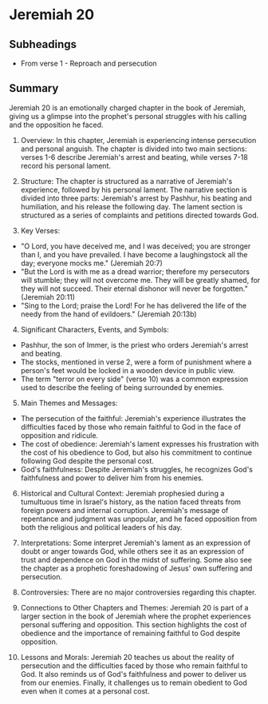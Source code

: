 # Jeremiah 20

## Subheadings

* From verse 1 - Reproach and persecution

## Summary

Jeremiah 20 is an emotionally charged chapter in the book of Jeremiah, giving us a glimpse into the prophet's personal struggles with his calling and the opposition he faced.

1. Overview: 
In this chapter, Jeremiah is experiencing intense persecution and personal anguish. The chapter is divided into two main sections: verses 1-6 describe Jeremiah's arrest and beating, while verses 7-18 record his personal lament.

2. Structure: 
The chapter is structured as a narrative of Jeremiah's experience, followed by his personal lament. The narrative section is divided into three parts: Jeremiah's arrest by Pashhur, his beating and humiliation, and his release the following day. The lament section is structured as a series of complaints and petitions directed towards God.

3. Key Verses: 
- "O Lord, you have deceived me, and I was deceived; you are stronger than I, and you have prevailed. I have become a laughingstock all the day; everyone mocks me." (Jeremiah 20:7)
- "But the Lord is with me as a dread warrior; therefore my persecutors will stumble; they will not overcome me. They will be greatly shamed, for they will not succeed. Their eternal dishonor will never be forgotten." (Jeremiah 20:11)
- "Sing to the Lord; praise the Lord! For he has delivered the life of the needy from the hand of evildoers." (Jeremiah 20:13b)

4. Significant Characters, Events, and Symbols: 
- Pashhur, the son of Immer, is the priest who orders Jeremiah's arrest and beating.
- The stocks, mentioned in verse 2, were a form of punishment where a person's feet would be locked in a wooden device in public view.
- The term "terror on every side" (verse 10) was a common expression used to describe the feeling of being surrounded by enemies.

5. Main Themes and Messages: 
- The persecution of the faithful: Jeremiah's experience illustrates the difficulties faced by those who remain faithful to God in the face of opposition and ridicule.
- The cost of obedience: Jeremiah's lament expresses his frustration with the cost of his obedience to God, but also his commitment to continue following God despite the personal cost.
- God's faithfulness: Despite Jeremiah's struggles, he recognizes God's faithfulness and power to deliver him from his enemies.

6. Historical and Cultural Context: 
Jeremiah prophesied during a tumultuous time in Israel's history, as the nation faced threats from foreign powers and internal corruption. Jeremiah's message of repentance and judgment was unpopular, and he faced opposition from both the religious and political leaders of his day.

7. Interpretations: 
Some interpret Jeremiah's lament as an expression of doubt or anger towards God, while others see it as an expression of trust and dependence on God in the midst of suffering. Some also see the chapter as a prophetic foreshadowing of Jesus' own suffering and persecution.

8. Controversies: 
There are no major controversies regarding this chapter.

9. Connections to Other Chapters and Themes: 
Jeremiah 20 is part of a larger section in the book of Jeremiah where the prophet experiences personal suffering and opposition. This section highlights the cost of obedience and the importance of remaining faithful to God despite opposition.

10. Lessons and Morals: 
Jeremiah 20 teaches us about the reality of persecution and the difficulties faced by those who remain faithful to God. It also reminds us of God's faithfulness and power to deliver us from our enemies. Finally, it challenges us to remain obedient to God even when it comes at a personal cost.
